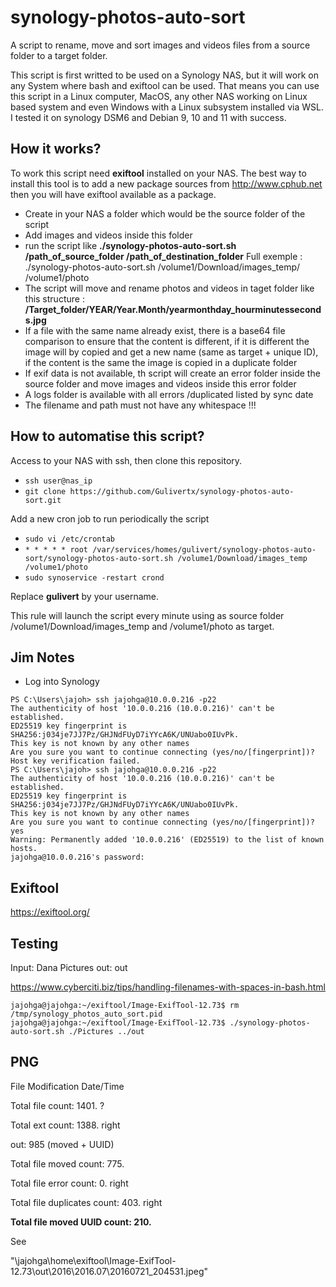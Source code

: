 # synology-photos-auto-sort
A script to rename, move and sort images and videos files from a source folder to a target folder.

This script is first writted to be used on a Synology NAS, but it will work on any System where bash and exiftool can be used. That means you can use this script in a Linux computer, MacOS, any other NAS working on Linux based system and even Windows with a Linux subsystem installed via WSL. I tested it on synology DSM6 and Debian 9, 10 and 11 with success.

## How it works?
To work this script need **exiftool** installed on your NAS. The best way to install this tool is to add a new package sources from http://www.cphub.net then you will have exiftool available as a package.

* Create in your NAS a folder which would be the source folder of the script
* Add images and videos inside this folder
* run the script like **./synology-photos-auto-sort.sh /path_of_source_folder /path_of_destination_folder**
  Full exemple : ./synology-photos-auto-sort.sh /volume1/Download/images_temp/ /volume1/photo
* The script will move and rename photos and videos in taget folder like this structure :
  **/Target_folder/YEAR/Year.Month/yearmonthday_hourminutesseconds.jpg**
* If a file with the same name already exist, there is a base64 file comparison to ensure that the content is different, if it is different the image will by copied and get a new name (same as target + unique ID), if the content is the same the image is copied in a duplicate folder
* If exif data is not available, th script will create an error folder inside the source folder and move images and videos inside this error folder
* A logs folder is available with all errors /duplicated listed by sync date
* The filename and path must not have any whitespace !!!

## How to automatise this script?
Access to your NAS with ssh, then clone this repository.

* `ssh user@nas_ip`
* `git clone https://github.com/Gulivertx/synology-photos-auto-sort.git`

Add a new cron job to run periodically the script
* `sudo vi /etc/crontab`
* `* * * * * root /var/services/homes/gulivert/synology-photos-auto-sort/synology-photos-auto-sort.sh /volume1/Download/images_temp /volume1/photo`
* `sudo synoservice -restart crond`

Replace **gulivert** by your username.

This rule will launch the script every minute using as source folder /volume1/Download/images_temp and /volume1/photo as target.

## Jim Notes

* Log into Synology

```console
PS C:\Users\jajoh> ssh jajohga@10.0.0.216 -p22
The authenticity of host '10.0.0.216 (10.0.0.216)' can't be established.
ED25519 key fingerprint is SHA256:j034je7JJ7Pz/GHJNdFUyD7iYYcA6K/UNUabo0IUvPk.
This key is not known by any other names
Are you sure you want to continue connecting (yes/no/[fingerprint])?
Host key verification failed.
PS C:\Users\jajoh> ssh jajohga@10.0.0.216 -p22
The authenticity of host '10.0.0.216 (10.0.0.216)' can't be established.
ED25519 key fingerprint is SHA256:j034je7JJ7Pz/GHJNdFUyD7iYYcA6K/UNUabo0IUvPk.
This key is not known by any other names
Are you sure you want to continue connecting (yes/no/[fingerprint])? yes
Warning: Permanently added '10.0.0.216' (ED25519) to the list of known hosts.
jajohga@10.0.0.216's password:
```
## Exiftool
https://exiftool.org/

## Testing
Input: Dana Pictures
out: out

https://www.cyberciti.biz/tips/handling-filenames-with-spaces-in-bash.html

```console
jajohga@jajohga:~/exiftool/Image-ExifTool-12.73$ rm /tmp/synology_photos_auto_sort.pid
jajohga@jajohga:~/exiftool/Image-ExifTool-12.73$ ./synology-photos-auto-sort.sh ./Pictures ../out
```
## PNG
File Modification Date/Time

Total file count: 1401. ?

Total ext count: 1388. right

  out: 985 (moved + UUID)

Total file moved count: 775.

Total file error count: 0. right

Total file duplicates count: 403. right

**Total file moved UUID count: 210.**

See 

"\\jajohga\home\exiftool\Image-ExifTool-12.73\out\2016\2016.07\20160721_204531.jpeg"


